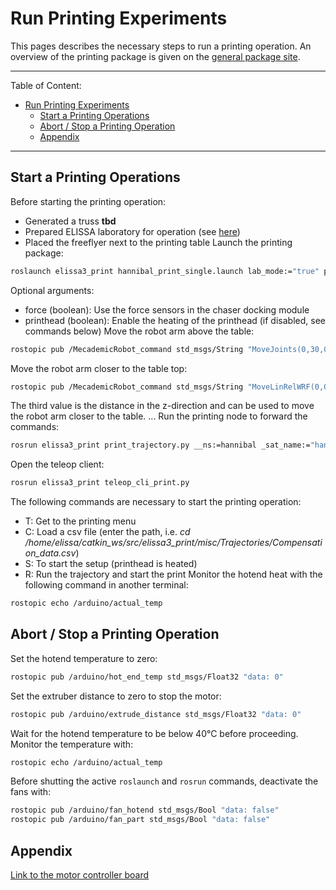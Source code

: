 # Run Printing Experiments

This pages describes the necessary steps to run a printing operation. An overview of the printing package is given on the [general package site](printing_package). 

---
Table of Content:
- [Run Printing Experiments](#run-printing-experiments)
  - [Start a Printing Operations](#start-a-printing-operations)
  - [Abort / Stop a Printing Operation](#abort--stop-a-printing-operation)
  - [Appendix](#appendix)

---

## Start a Printing Operations

Before starting the printing operation:
- Generated a truss **tbd**
- Prepared ELISSA laboratory for operation (see [here](begin_operation))
- Placed the freeflyer next to the printing table
Launch the printing package:
```bash
roslaunch elissa3_print hannibal_print_single.launch lab_mode:="true" pid_ctl:="true" smc_ctl:="false" robot:="true" printhead:="true" eso:="false"
```
Optional arguments:
- force (boolean): Use the force sensors in the chaser docking module
- printhead (boolean): Enable the heating of the printhead (if disabled, see commands below)
Move the robot arm above the table:
```bash
rostopic pub /MecademicRobot_command std_msgs/String "MoveJoints(0,30,0,0,-30,90)"
```
Move the robot arm closer to the table top:
```bash
rostopic pub /MecademicRobot_command std_msgs/String "MoveLinRelWRF(0,0,-2.5,0,0,0)" 
```
The third value is the distance in the z-direction and can be used to move the robot arm closer to the table.
...
Run the printing node to forward the commands:
```bash
rosrun elissa3_print print_trajectory.py __ns:=hannibal _sat_name:="hannibal"
```
Open the teleop client:
```bash
rosrun elissa3_print teleop_cli_print.py
```
The following commands are necessary to start the printing operation:
- T: Get to the printing menu
- C: Load a csv file (enter the path, i.e. _cd /home/elissa/catkin_ws/src/elissa3_print/misc/Trajectories/Compensation_data.csv_)
- S: To start the setup (printhead is heated)
- R: Run the trajectory and start the print
Monitor the hotend heat with the following command in another terminal:
```bash
rostopic echo /arduino/actual_temp
```
## Abort / Stop a Printing Operation

Set the hotend temperature to zero: 
```bash
rostopic pub /arduino/hot_end_temp std_msgs/Float32 "data: 0"
```
Set the extruber distance to zero to stop the motor:
```bash
rostopic pub /arduino/extrude_distance std_msgs/Float32 "data: 0"
```
Wait for the hotend temperature to be below 40°C before proceeding. Monitor the temperature with:
```bash
rostopic echo /arduino/actual_temp
```
Before shutting the active `roslaunch` and `rosrun` commands, deactivate the fans with:
```bash
rostopic pub /arduino/fan_hotend std_msgs/Bool "data: false"
rostopic pub /arduino/fan_part std_msgs/Bool "data: false"
```

## Appendix

[Link to the motor controller board](https://reprap.org/wiki/RAMPS_1.4)
